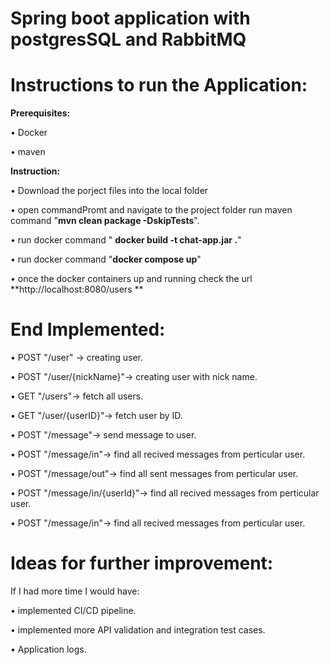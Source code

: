 
Spring boot  application with postgresSQL and RabbitMQ
======================

Instructions to run the Application:
===================================

**Prerequisites:**

•	 Docker 

•  maven

**Instruction:**

•	Download the porject files into the local folder

•	open commandPromt and navigate to the project folder run maven command "**mvn clean package -DskipTests**".

•	run docker command " **docker build -t chat-app.jar .**"

•	run docker command "**docker compose up**"

•	once the docker containers up and running  check the url **http://localhost:8080/users **


End Implemented:
======================

•	 POST "/user" -> creating user.

•	 POST "/user/{nickName}"-> creating user with nick name.

•	 GET "/users"-> fetch all users.

•	 GET "/user/{userID}"-> fetch user by ID.

•	 POST "/message"-> send message  to user.

•	 POST "/message/in"-> find all recived messages from perticular user.

•	 POST "/message/out"-> find all sent messages from perticular user.

•	 POST "/message/in/{userId}"-> find all recived messages from perticular user.

•	 POST "/message/in"-> find all recived messages from perticular user.


Ideas for further improvement:
==============================
If I had more time I would have:

•	implemented CI/CD pipeline.

•	implemented more API validation and integration test cases.

•	Application logs.
